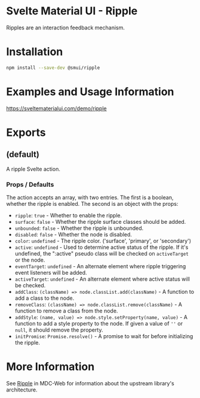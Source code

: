 # Svelte Material UI - Ripple

Ripples are an interaction feedback mechanism.

# Installation

```sh
npm install --save-dev @smui/ripple
```

# Examples and Usage Information

https://sveltematerialui.com/demo/ripple

# Exports

## (default)

A ripple Svelte action.

### Props / Defaults

The action accepts an array, with two entries. The first is a boolean, whether the ripple is enabled. The second is an object with the props:

- `ripple`: `true` - Whether to enable the ripple.
- `surface`: `false` - Whether the ripple surface classes should be added.
- `unbounded`: `false` - Whether the ripple is unbounded.
- `disabled`: `false` - Whether the node is disabled.
- `color`: `undefined` - The ripple color. ('surface', 'primary', or 'secondary')
- `active`: `undefined` - Used to determine active status of the ripple. If it's undefined, the ":active" pseudo class will be checked on `activeTarget` or the node.
- `eventTarget`: `undefined` - An alternate element where ripple triggering event listeners will be added.
- `activeTarget`: `undefined` - An alternate element where active status will be checked.
- `addClass`: `(className) => node.classList.add(className)` - A function to add a class to the node.
- `removeClass`: `(className) => node.classList.remove(className)` - A function to remove a class from the node.
- `addStyle`: `(name, value) => node.style.setProperty(name, value)` - A function to add a style property to the node. If given a value of `''` or `null`, it should remove the property.
- `initPromise`: `Promise.resolve()` - A promise to wait for before initializing the ripple.

# More Information

See [Ripple](https://github.com/material-components/material-components-web/tree/v14.0.0/packages/mdc-ripple) in MDC-Web for information about the upstream library's architecture.
